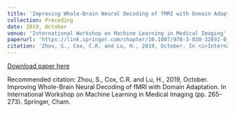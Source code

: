 ```yaml
---
title: 'Improving Whole-Brain Neural Decoding of fMRI with Domain Adaptation <a href="https://link.springer.com/chapter/10.1007/978-3-030-32692-0_31">[PDF]</a><a href="https://github.com/sz144/DawfMRI">[Code]</a>'
collection: Preceding
date: 2019, October
venue: 'International Workshop on Machine Learning in Medical Imaging'
paperurl: 'https://link.springer.com/chapter/10.1007/978-3-030-32692-0_31'
citation: 'Zhou, S., Cox, C.R. and Lu, H., 2019, October. In <i>International Workshop on Machine Learning in Medical Imaging</i> (pp. 265-273). Springer, Cham.'
---
```

<!---This paper is about the number 1. The number 2 is left for future work.-->

[Download paper here](https://link.springer.com/chapter/10.1007/978-3-030-32692-0_31)

Recommended citation: Zhou, S., Cox, C.R. and Lu, H., 2019, October. Improving Whole-Brain Neural Decoding of fMRI with Domain Adaptation. In International Workshop on Machine Learning in Medical Imaging (pp. 265-273). Springer, Cham.

